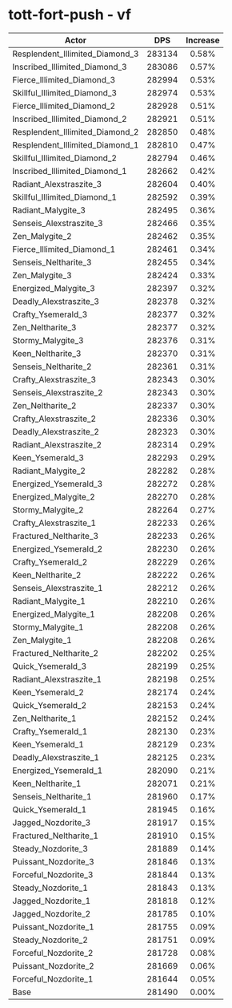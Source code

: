 # tott-fort-push - vf
| Actor | DPS | Increase |
|---|:---:|:---:|
|Resplendent_Illimited_Diamond_3|283134|0.58%|
|Inscribed_Illimited_Diamond_3|283086|0.57%|
|Fierce_Illimited_Diamond_3|282994|0.53%|
|Skillful_Illimited_Diamond_3|282974|0.53%|
|Fierce_Illimited_Diamond_2|282928|0.51%|
|Inscribed_Illimited_Diamond_2|282921|0.51%|
|Resplendent_Illimited_Diamond_2|282850|0.48%|
|Resplendent_Illimited_Diamond_1|282810|0.47%|
|Skillful_Illimited_Diamond_2|282794|0.46%|
|Inscribed_Illimited_Diamond_1|282662|0.42%|
|Radiant_Alexstraszite_3|282604|0.40%|
|Skillful_Illimited_Diamond_1|282592|0.39%|
|Radiant_Malygite_3|282495|0.36%|
|Senseis_Alexstraszite_3|282466|0.35%|
|Zen_Malygite_2|282462|0.35%|
|Fierce_Illimited_Diamond_1|282461|0.34%|
|Senseis_Neltharite_3|282455|0.34%|
|Zen_Malygite_3|282424|0.33%|
|Energized_Malygite_3|282397|0.32%|
|Deadly_Alexstraszite_3|282378|0.32%|
|Crafty_Ysemerald_3|282377|0.32%|
|Zen_Neltharite_3|282377|0.32%|
|Stormy_Malygite_3|282376|0.31%|
|Keen_Neltharite_3|282370|0.31%|
|Senseis_Neltharite_2|282361|0.31%|
|Crafty_Alexstraszite_3|282343|0.30%|
|Senseis_Alexstraszite_2|282343|0.30%|
|Zen_Neltharite_2|282337|0.30%|
|Crafty_Alexstraszite_2|282336|0.30%|
|Deadly_Alexstraszite_2|282323|0.30%|
|Radiant_Alexstraszite_2|282314|0.29%|
|Keen_Ysemerald_3|282293|0.29%|
|Radiant_Malygite_2|282282|0.28%|
|Energized_Ysemerald_3|282272|0.28%|
|Energized_Malygite_2|282270|0.28%|
|Stormy_Malygite_2|282264|0.27%|
|Crafty_Alexstraszite_1|282233|0.26%|
|Fractured_Neltharite_3|282233|0.26%|
|Energized_Ysemerald_2|282230|0.26%|
|Crafty_Ysemerald_2|282229|0.26%|
|Keen_Neltharite_2|282222|0.26%|
|Senseis_Alexstraszite_1|282212|0.26%|
|Radiant_Malygite_1|282210|0.26%|
|Energized_Malygite_1|282208|0.26%|
|Stormy_Malygite_1|282208|0.26%|
|Zen_Malygite_1|282208|0.26%|
|Fractured_Neltharite_2|282202|0.25%|
|Quick_Ysemerald_3|282199|0.25%|
|Radiant_Alexstraszite_1|282198|0.25%|
|Keen_Ysemerald_2|282174|0.24%|
|Quick_Ysemerald_2|282153|0.24%|
|Zen_Neltharite_1|282152|0.24%|
|Crafty_Ysemerald_1|282130|0.23%|
|Keen_Ysemerald_1|282129|0.23%|
|Deadly_Alexstraszite_1|282125|0.23%|
|Energized_Ysemerald_1|282090|0.21%|
|Keen_Neltharite_1|282071|0.21%|
|Senseis_Neltharite_1|281960|0.17%|
|Quick_Ysemerald_1|281945|0.16%|
|Jagged_Nozdorite_3|281917|0.15%|
|Fractured_Neltharite_1|281910|0.15%|
|Steady_Nozdorite_3|281889|0.14%|
|Puissant_Nozdorite_3|281846|0.13%|
|Forceful_Nozdorite_3|281844|0.13%|
|Steady_Nozdorite_1|281843|0.13%|
|Jagged_Nozdorite_1|281818|0.12%|
|Jagged_Nozdorite_2|281785|0.10%|
|Puissant_Nozdorite_1|281755|0.09%|
|Steady_Nozdorite_2|281751|0.09%|
|Forceful_Nozdorite_2|281728|0.08%|
|Puissant_Nozdorite_2|281669|0.06%|
|Forceful_Nozdorite_1|281644|0.05%|
|Base|281490|0.00%|
